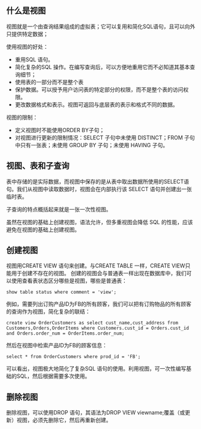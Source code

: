 ## 什么是视图
视图就是一个由查询结果组成的虚拟表；它可以复用和简化SQL语句，且可以向外只提供特定数据；

使用视图的好处：
- 重用SQL 语句。
- 简化复杂的SQL 操作。在编写查询后，可以方便地重用它而不必知道其基本查询细节；
- 使用表的一部分而不是整个表
- 保护数据。可以授予用户访问表的特定部分的权限，而不是整个表的访问权限。
- 更改数据格式和表示。视图可返回与底层表的表示和格式不同的数据。

视图的限制：
- 定义视图时不能使用ORDER BY子句；
- 对视图进行更新的限制情况：SELECT 子句中未使用 DISTINCT；FROM 子句中只有一张表；未使用 GROUP BY 子句；未使用 HAVING 子句。

## 视图、表和子查询
表中存储的是实际数据，而视图中保存的是从表中取出数据所使用的SELECT语句。我们从视图中读取数据时，视图会在内部执行该 SELECT 语句并创建出一张临时表。

子查询的特点概括起来就是一张一次性视图。

虽然在视图的基础上创建视图，语法允许，但多重视图会降低 SQL 的性能，应该避免在视图的基础上创建视图。

## 创建视图
视图用CREATE VIEW 语句来创建。与CREATE TABLE 一样，CREATE VIEW只能用于创建不存在的视图。
创建的视图会与普通表一样出现在数据库中，我们可以使用查看表状态区分哪些是视图，哪些是普通表：
```
show table status where comment = 'view';
```
例如，需要列出订购产品ID为FB的所有顾客，我们可以把有订购物品的所有顾客的查询作为视图，简化复杂的联结：
```
create view OrderCustomers as select cust_name,cust_address from Customers,Orders,OrderItems where Customers.cust_id = Orders.cust_id and Orders.order_num = OrderItems.order_num;
```
然后在视图中检索产品ID为FB的顾客信息：
```
select * from OrderCustomers where prod_id = 'FB';
```
可以看出，视图极大地简化了复杂SQL 语句的使用。利用视图，可一次性编写基础的SQL，然后根据需要多次使用。

## 删除视图
删除视图，可以使用DROP 语句，其语法为DROP VIEW viewname;覆盖（或更新）视图，必须先删除它，然后再重新创建。  

